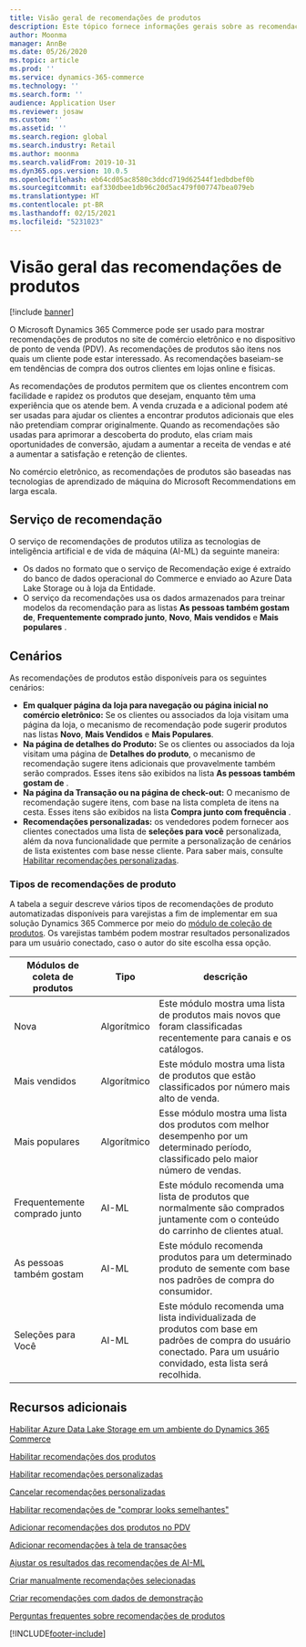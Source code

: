 ```yaml
---
title: Visão geral de recomendações de produtos
description: Este tópico fornece informações gerais sobre as recomendações do produto. As recomendações de produtos permitem que os clientes encontrem com facilidade e rapidez os produtos que desejam e até produtos que não pretendiam comprar originalmente.
author: Moonma
manager: AnnBe
ms.date: 05/26/2020
ms.topic: article
ms.prod: ''
ms.service: dynamics-365-commerce
ms.technology: ''
ms.search.form: ''
audience: Application User
ms.reviewer: josaw
ms.custom: ''
ms.assetid: ''
ms.search.region: global
ms.search.industry: Retail
ms.author: moonma
ms.search.validFrom: 2019-10-31
ms.dyn365.ops.version: 10.0.5
ms.openlocfilehash: eb64cd05ac8580c3ddcd719d62544f1edbdbef0b
ms.sourcegitcommit: eaf330dbee1db96c20d5ac479f007747bea079eb
ms.translationtype: HT
ms.contentlocale: pt-BR
ms.lasthandoff: 02/15/2021
ms.locfileid: "5231023"
---
```

# <a name="product-recommendations-overview"></a>Visão geral das recomendações de produtos

[!include [banner](includes/banner.md)]

O Microsoft Dynamics 365 Commerce pode ser usado para mostrar recomendações de produtos no site de comércio eletrônico e no dispositivo de ponto de venda (PDV). As recomendações de produtos são itens nos quais um cliente pode estar interessado. As recomendações baseiam-se em tendências de compra dos outros clientes em lojas online e físicas.

As recomendações de produtos permitem que os clientes encontrem com facilidade e rapidez os produtos que desejam, enquanto têm uma experiência que os atende bem. A venda cruzada e a adicional podem até ser usadas para ajudar os clientes a encontrar produtos adicionais que eles não pretendiam comprar originalmente. Quando as recomendações são usadas para aprimorar a descoberta do produto, elas criam mais oportunidades de conversão, ajudam a aumentar a receita de vendas e até a aumentar a satisfação e retenção de clientes.

No comércio eletrônico, as recomendações de produtos são baseadas nas tecnologias de aprendizado de máquina do Microsoft Recommendations em larga escala.

## <a name="recommendation-service"></a>Serviço de recomendação

O serviço de recomendações de produtos utiliza as tecnologias de inteligência artificial e de vida de máquina (AI-ML) da seguinte maneira:

- Os dados no formato que o serviço de Recomendação exige é extraído do banco de dados operacional do Commerce e enviado ao Azure Data Lake Storage ou à loja da Entidade.
- O serviço da recomendações usa os dados armazenados para treinar modelos da recomendação para as listas **As pessoas também gostam de**, **Frequentemente comprado junto**, **Novo**, **Mais vendidos** e **Mais populares** .

## <a name="scenarios"></a>Cenários

As recomendações de produtos estão disponíveis para os seguintes cenários:

- **Em qualquer página da loja para navegação ou página inicial no comércio eletrônico:** Se os clientes ou associados da loja visitam uma página da loja, o mecanismo de recomendação pode sugerir produtos nas listas **Novo**, **Mais Vendidos** e **Mais Populares**.
- **Na página de detalhes do Produto:** Se os clientes ou associados da loja visitam uma página de **Detalhes do produto**, o mecanismo de recomendação sugere itens adicionais que provavelmente também serão comprados. Esses itens são exibidos na lista **As pessoas também gostam de** .
- **Na página da Transação ou na página de check-out:** O mecanismo de recomendação sugere itens, com base na lista completa de itens na cesta. Esses itens são exibidos na lista **Compra junto com frequência** .
- **Recomendações personalizadas:** os vendedores podem fornecer aos clientes conectados uma lista de **seleções para você** personalizada, além da nova funcionalidade que permite a personalização de cenários de lista existentes com base nesse cliente. Para saber mais, consulte [Habilitar recomendações personalizadas](personalized-recommendations.md).

### <a name="types-of-product-recommendations"></a>Tipos de recomendações de produto

A tabela a seguir descreve vários tipos de recomendações de produto automatizadas disponíveis para varejistas a fim de implementar em sua solução Dynamics 365 Commerce por meio do [módulo de coleção de produtos](product-collection-module-overview.md). Os varejistas também podem mostrar resultados personalizados para um usuário conectado, caso o autor do site escolha essa opção.

| Módulos de coleta de produtos  | Tipo | descrição |
|----------------------------|------|-------------|
| Nova                        | Algorítmico | Este módulo mostra uma lista de produtos mais novos que foram classificadas recentemente para canais e os catálogos. |
| Mais vendidos               | Algorítmico | Este módulo mostra uma lista de produtos que estão classificados por número mais alto de venda. |
| Mais populares                   | Algorítmico | Esse módulo mostra uma lista dos produtos com melhor desempenho por um determinado período, classificado pelo maior número de vendas.  |
| Frequentemente comprado junto | AI-ML | Este módulo recomenda uma lista de produtos que normalmente são comprados juntamente com o conteúdo do carrinho de clientes atual. |
| As pessoas também gostam           | AI-ML | Este módulo recomenda produtos para um determinado produto de semente com base nos padrões de compra do consumidor. |
| Seleções para Você              | AI-ML | Este módulo recomenda uma lista individualizada de produtos com base em padrões de compra do usuário conectado. Para um usuário convidado, esta lista será recolhida. |

## <a name="additional-resources"></a>Recursos adicionais

[Habilitar Azure Data Lake Storage em um ambiente do Dynamics 365 Commerce](enable-adls-environment.md)

[Habilitar recomendações dos produtos](enable-product-recommendations.md)

[Habilitar recomendações personalizadas](personalized-recommendations.md)

[Cancelar recomendações personalizadas](personalization-gdpr.md)

[Habilitar recomendações de "comprar looks semelhantes"](shop-similar-looks.md)

[Adicionar recomendações dos produtos no PDV](product.md)

[Adicionar recomendações à tela de transações](add-recommendations-control-pos-screen.md)

[Ajustar os resultados das recomendações de AI-ML](modify-product-recommendation-results.md)

[Criar manualmente recomendações selecionadas](create-editorial-recommendation-lists.md)

[Criar recomendações com dados de demonstração](product-recommendations-demo-data.md)

[Perguntas frequentes sobre recomendações de produtos](faq-recommendations.md)


[!INCLUDE[footer-include](../includes/footer-banner.md)]